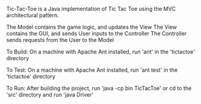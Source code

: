 Tic-Tac-Toe is a Java implementation of Tic Tac Toe using the MVC architectural pattern.

The Model contains the game logic, and updates the View
The View contains the GUI, and sends User inputs to the Controller
The Controller sends requests from the User to the Model

To Build: 
On a machine with Apache Ant installed, run 'ant' in the 'tictactoe' directory

To Test:
On a machine with Apache Ant installed, run 'ant test' in the 'tictactoe' directory

To Run:
After building the project, run 'java -cp bin TicTacToe' or cd to the 'src' directory and run 'java Driver' 
